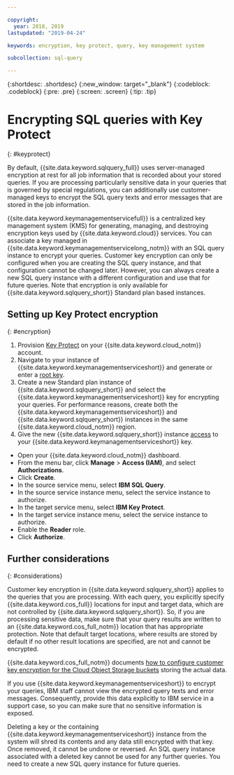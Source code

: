 ```yaml
---

copyright:
  year: 2018, 2019
lastupdated: "2019-04-24"

keywords: encryption, key protect, query, key management system

subcollection: sql-query

---
```


{:shortdesc: .shortdesc}
{:new_window: target="_blank"}
{:codeblock: .codeblock}
{:pre: .pre}
{:screen: .screen}
{:tip: .tip}


# Encrypting SQL queries with Key Protect
{: #keyprotect}

By default, {{site.data.keyword.sqlquery_full}} uses server-managed encryption at rest for all job information that is recorded about your stored queries. If you are processing particularly sensitive data in your queries that is governed by special regulations, you can additionally use customer-managed keys to encrypt the SQL query texts and error messages that are stored in the job information.

{{site.data.keyword.keymanagementservicefull}} is a centralized key management system (KMS) for generating, managing, and destroying encryption keys used by {{site.data.keyword.cloud}} services. You can associate a key managed in {{site.data.keyword.keymanagementservicelong_notm}} with an SQL query instance to encrypt your queries. Customer key encryption can only be configured when you are creating the SQL query instance, and that configuration cannot be changed later. However, you can always create a new SQL query instance with a different configuration and use that for future queries. Note that encryption is only available for {{site.data.keyword.sqlquery_short}} Standard plan based instances.

## Setting up Key Protect encryption
{: #encryption}

1. Provision [Key Protect](https://cloud.ibm.com/docs/services/key-protect?topic=key-protect-about) on your {{site.data.keyword.cloud_notm}} account.
2. Navigate to your instance of {{site.data.keyword.keymanagementserviceshort}} and generate or enter a [root key](https://cloud.ibm.com/docs/services/key-protect?topic=key-protect-getting-started-tutorial).
3. Create a new Standard plan instance of {{site.data.keyword.sqlquery_short}} and select the {{site.data.keyword.keymanagementserviceshort}} key for encrypting your queries.
For performance reasons, create both the {{site.data.keyword.keymanagementserviceshort}} and {{site.data.keyword.sqlquery_short}} instances in the same {{site.data.keyword.cloud_notm}} region.
4. Give the new {{site.data.keyword.sqlquery_short}} instance [access](https://test.cloud.ibm.com/docs/iam?topic=iam-serviceauth#serviceauth) to your {{site.data.keyword.keymanagementserviceshort}} key.

  - Open your {{site.data.keyword.cloud_notm}} dashboard.
  - From the menu bar, click **Manage** > **Access (IAM)**, and select **Authorizations**.
  - Click **Create**.
  - In the source service menu, select **IBM SQL Query**.
  - In the source service instance menu, select the service instance to authorize.
  - In the target service menu, select **IBM Key Protect**.
  - In the target service instance menu, select the service instance to authorize.
  - Enable the **Reader** role.
  - Click **Authorize**.

## Further considerations
{: #considerations}

Customer key encryption in {{site.data.keyword.sqlquery_short}} applies to the queries that you are processing. 
With each query, you explicitly specify {{site.data.keyword.cos_full}} locations for input and target data, which are not controlled by {{site.data.keyword.sqlquery_short}}. 
So, if you are processing sensitive data, make sure that your query results are written to an {{site.data.keyword.cos_full_notm}} location that has appropriate protection. Note that default target locations, where results are stored by default if no other result locations are specified, are not and cannot be encrypted.

{{site.data.keyword.cos_full_notm}} documents [how to configure customer key encryption for the Cloud Object Storage buckets](https://cloud.ibm.com/docs/services/cloud-object-storage/libraries?topic=cloud-object-storage-manage-encryption#manage-encryption)
storing the actual data.

If you use {{site.data.keyword.keymanagementserviceshort}} to encrypt your queries, IBM staff cannot view the encrypted query texts and error messages. Consequently, provide this data explicitly to IBM service in a support case, so you can make sure that no sensitive information is exposed.

Deleting a key or the containing {{site.data.keyword.keymanagementserviceshort}} instance from the system will shred its contents and any data still encrypted with that key. Once removed, it cannot be undone or reversed. An SQL query instance associated with a deleted key cannot be used for any further queries. You need to create a new SQL query instance for future queries.
